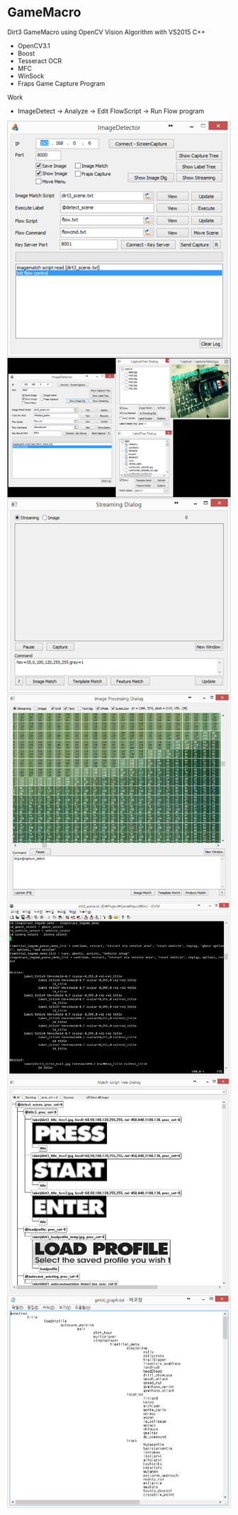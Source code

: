 # GameMacro
Dirt3 GameMacro using OpenCV Vision Algorithm with VS2015 C++
 - OpenCV3.1
 - Boost
 - Tesseract OCR
 - MFC
 - WinSock
 - Fraps Game Capture Program

Work
- ImageDetect -> Analyze -> Edit FlowScript -> Run Flow program

![](https://github.com/jjuiddong/GameMacro/blob/master/Doc/ImageDetector.png?raw=true)
![](https://github.com/jjuiddong/GameMacro/blob/master/Doc/ImageDetector2.png?raw=true)
![](https://github.com/jjuiddong/GameMacro/blob/master/Doc/StreamingDialog.png?raw=true)
![](https://github.com/jjuiddong/GameMacro/blob/master/Doc/ImageProcessingDialog.png?raw=true)
![](https://github.com/jjuiddong/GameMacro/blob/master/Doc/ImageMatchScript.png?raw=true)
![](https://github.com/jjuiddong/GameMacro/blob/master/Doc/MatchScriptTreeDialog.png?raw=true)
![](https://github.com/jjuiddong/GameMacro/blob/master/Doc/FlowScriptTree.png?raw=true)

